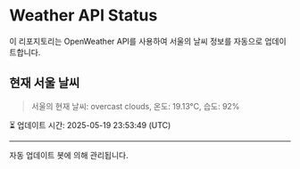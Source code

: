 
# Weather API Status

이 리포지토리는 OpenWeather API를 사용하여 서울의 날씨 정보를 자동으로 업데이트합니다.

## 현재 서울 날씨
> 서울의 현재 날씨: overcast clouds, 온도: 19.13°C, 습도: 92%

⏳ 업데이트 시간: 2025-05-19 23:53:49 (UTC)

---
자동 업데이트 봇에 의해 관리됩니다.
